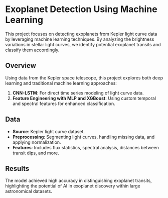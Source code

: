 # Exoplanet Detection Using Machine Learning

This project focuses on detecting exoplanets from Kepler light curve data by leveraging machine learning techniques. By analyzing the brightness variations in stellar light curves, we identify potential exoplanet transits and classify them accordingly.

## Overview

Using data from the Kepler space telescope, this project explores both deep learning and traditional machine learning approaches:
1. **CNN-LSTM**: For direct time series modeling of light curve data.
2. **Feature Engineering with MLP and XGBoost**: Using custom temporal and spectral features for enhanced classification.

## Data

- **Source**: Kepler light curve dataset.
- **Preprocessing**: Segmenting light curves, handling missing data, and applying normalization.
- **Features**: Includes flux statistics, spectral analysis, distances between transit dips, and more.

## Results

The model achieved high accuracy in distinguishing exoplanet transits, highlighting the potential of AI in exoplanet discovery within large astronomical datasets.
